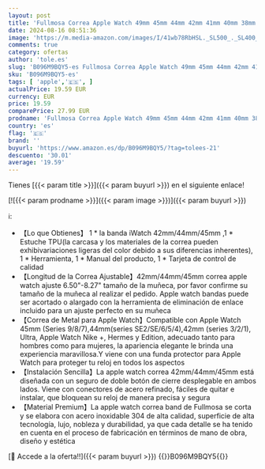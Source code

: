 ```yaml
---
layout: post
title: 'Fullmosa Correa Apple Watch 49mm 45mm 44mm 42mm 41mm 40mm 38mm Pulsera de Repuesto Acero Inoxidable Con Case Correa Para Apple Watch Ultra2/Ultra Series 9/8/7/6/5/4/3/2/1/SE/SE2 42mm 44mm 45mm Azul'
date: 2024-08-16 08:51:36
image: 'https://m.media-amazon.com/images/I/41wb78RbHSL._SL500_._SL400_.jpg'
comments: true
category: ofertas
author: 'tole.es'
slug: 'B096M9BQY5-es Fullmosa Correa Apple Watch 49mm 45mm 44mm 42mm 41mm 40mm...'
sku: 'B096M9BQY5-es'
tags: [ 'apple','🇪🇸', ]
actualPrice: 19.59 EUR
currency: EUR
price: 19.59
comparePrice: 27.99 EUR
prodname: 'Fullmosa Correa Apple Watch 49mm 45mm 44mm 42mm 41mm 40mm 38mm Pulsera de Repuesto Acero Inoxidable Con Case Correa Para Apple Watch Ultra2/Ultra Series 9/8/7/6/5/4/3/2/1/SE/SE2 42mm 44mm 45mm Azul'
country: 'es'
flag: '🇪🇸'
brand: ''
buyurl: 'https://www.amazon.es/dp/B096M9BQY5/?tag=tolees-21'
descuento: '30.01'
average: '19.59'
---
```


Tienes [{{< param title >}}]({{< param buyurl >}}) en el siguiente enlace!

[![{{< param prodname >}}]({{< param image >}})]({{< param buyurl >}})

ℹ️:

- 【Lo que Obtienes】 1 * la banda iWatch 42mm/44mm/45mm ,1 * Estuche TPU(la carcasa y los materiales de la correa pueden exhibivariaciones ligeras del color debido a sus diferencias inherentes), 1 * Herramienta, 1 * Manual del producto, 1 * Tarjeta de control de calidad
- 【Longitud de la Correa Ajustable】42mm/44mm/45mm correa apple watch ajuste 6.50"-8.27" tamaño de la muñeca, por favor confirme su tamaño de la muñeca al realizar el pedido. Apple watch bandas puede ser acortado o alargado con la herramienta de eliminación de enlace incluido para un ajuste perfecto en su muñeca
- 【Correa de Metal para Apple Watch】Compatible con Apple Watch 45mm (Series 9/8/7),44mm(series SE2/SE/6/5/4),42mm (series 3/2/1), Ultra, Apple Watch Nike +, Hermes y Edition, adecuado tanto para hombres como para mujeres, la apariencia elegante le brinda una experiencia maravillosa.Y viene con una funda protector para Apple Watch para proteger tu reloj en todos los aspectos
- 【Instalación Sencilla】La apple watch correa 42mm/44mm/45mm está diseñada con un seguro de doble botón de cierre desplegable en ambos lados. Viene con conectores de acero refinado, fáciles de quitar e instalar, que bloquean su reloj de manera precisa y segura
- 【Material Premium】La apple watch correa band de Fullmosa se corta y se elabora con acero inoxidable 304 de alta calidad, superficie de alta tecnología, lujo, nobleza y durabilidad, ya que cada detalle se ha tenido en cuenta en el proceso de fabricación en términos de mano de obra, diseño y estética

[🛒 Accede a la oferta!!]({{< param buyurl >}})
{{<world>}}B096M9BQY5{{</world>}}
